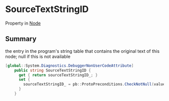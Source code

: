 # SourceTextStringID

Property in [Node](/api/csharp/yarn.node.md)

## Summary


the entry in the program's string table that contains the original
text of this node; null if this is not available    


```csharp
[global::System.Diagnostics.DebuggerNonUserCodeAttribute]
    public string SourceTextStringID {
      get { return sourceTextStringID_; }
      set {
        sourceTextStringID_ = pb::ProtoPreconditions.CheckNotNull(value, "value");
      }
    }
```

